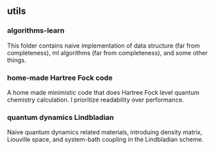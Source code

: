 ## utils

### algorithms-learn
This folder contains naive implementation of data structure (far from completeness), ml algorithms (far from completeness), and some other things. 

### home-made Hartree Fock code
A home made minimistic code that does Hartree Fock level quantum chemistry calculation. I prioritize readability over performance. 

### quantum dynamics Lindbladian
Naive quantum dynamics related materials, introduing density matrix, Liouville space, and system-bath coupling in the Lindbladian scheme. 
